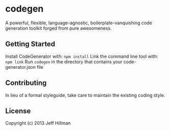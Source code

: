 # codegen

A powerful, flexible, language-agnostic, boilerplate-vanquishing code generation toolkit forged from pure awesomeness.

## Getting Started
Install CodeGenerator with: `npm install`
Link the command line tool with: `npm link`
Run `codegen` in the directory that contains your code-generator.json file

## Contributing
In lieu of a formal styleguide, take care to maintain the existing coding style.

## License
Copyright (c) 2013 Jeff Hillman  
